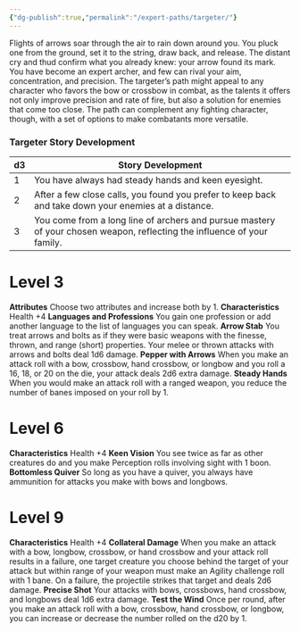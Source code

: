 ```yaml
---
{"dg-publish":true,"permalink":"/expert-paths/targeter/"}
---
```


Flights of arrows soar through the air to rain down around you. You pluck one from the ground, set it to the string, draw back, and release. The distant cry and thud confirm what you already knew: your arrow found its mark. You have become an expert archer, and few can rival your aim, concentration, and precision.
The targeter’s path might appeal to any character who favors the bow or crossbow in combat, as the talents it offers not only improve precision and rate of fire, but also a solution for enemies that come too close. The path can complement any fighting character, though, with a set of options to make combatants more versatile.
### Targeter Story Development

| d3  | Story Development                                                                                                       |
| --- | ----------------------------------------------------------------------------------------------------------------------- |
| 1   | You have always had steady hands and keen eyesight.                                                                     |
| 2   | After a few close calls, you found you prefer to keep back and take down your enemies at a distance.                    |
| 3   | You come from a long line of archers and pursue mastery of your chosen weapon, reflecting the influence of your family. |

# Level 3
**Attributes** Choose two attributes and increase both by 1.
**Characteristics** Health +4
**Languages and Professions** You gain one profession or add another language to the list of languages you can speak.
**Arrow Stab** You treat arrows and bolts as if they were basic weapons with the finesse, thrown, and range (short) properties. Your melee or thrown attacks with arrows and bolts deal 1d6 damage.
**Pepper with Arrows** When you make an attack roll with a bow, crossbow, hand crossbow, or longbow and you roll a 16, 18, or 20 on the die, your attack deals 2d6 extra damage.
**Steady Hands** When you would make an attack roll with a ranged weapon, you reduce the number of banes imposed on your roll by 1.
# Level 6
**Characteristics** Health +4
**Keen Vision** You see twice as far as other creatures do and you make Perception rolls involving sight with 1 boon.
**Bottomless Quiver** So long as you have a quiver, you always have ammunition for attacks you make with bows and longbows.
# Level 9
**Characteristics** Health +4
**Collateral Damage** When you make an attack with a bow, longbow, crossbow, or hand crossbow and your attack roll results in a failure, one target creature you choose behind the target of your attack but within range of your weapon must make an Agility challenge roll with 1 bane. On a failure, the projectile strikes that target and deals 2d6 damage.
**Precise Shot** Your attacks with bows, crossbows, hand crossbow, and longbows deal 1d6 extra damage.
**Test the Wind** Once per round, after you make an attack roll with a bow, crossbow, hand crossbow, or longbow, you can increase or decrease the number rolled on the d20 by 1.